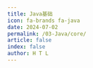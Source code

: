 ```yaml
---
title: Java基础
icon: fa-brands fa-java
date: 2024-07-02
permalink: /03-Java/core/
article: false
index: false
author: H T L
---
```

